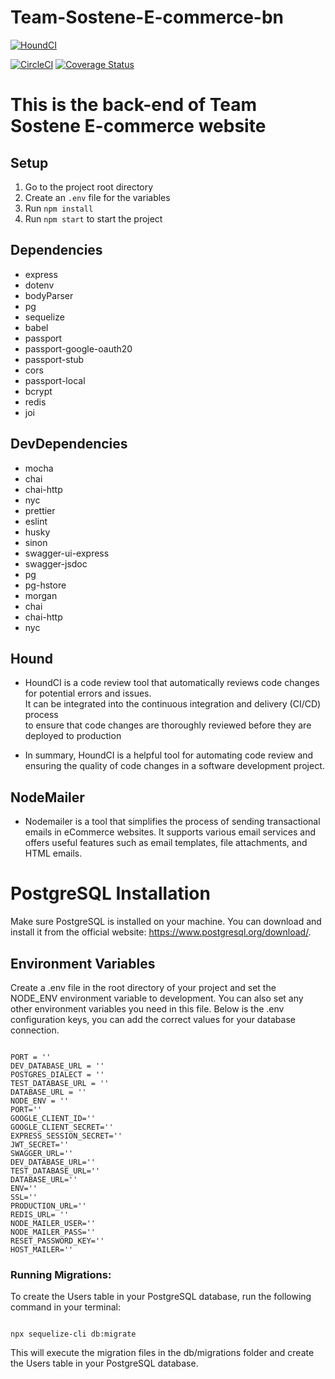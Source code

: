 # Team-Sostene-E-commerce-bn

[![HoundCI](https://img.shields.io/badge/style--blue.svg?label=HoundCI&logo=eslint&style=flat)](https://houndci.com)

[![CircleCI](https://dl.circleci.com/status-badge/img/gh/atlp-rwanda/Team-Sostene-E-commerce-bn/tree/develop.svg?style=svg)](https://dl.circleci.com/status-badge/redirect/gh/atlp-rwanda/Team-Sostene-E-commerce-bn/tree/develop) [![Coverage Status](https://coveralls.io/repos/github/atlp-rwanda/Team-Sostene-E-commerce-bn/badge.svg?branch=develop)](https://coveralls.io/github/atlp-rwanda/Team-Sostene-E-commerce-bn?branch=develop)

# This is the back-end of Team Sostene E-commerce website

## Setup

1. Go to the project root directory
2. Create an `.env` file for the variables
3. Run `npm install`
4. Run `npm start` to start the project

## Dependencies
- express
- dotenv
- bodyParser
- pg
- sequelize
- babel
- passport
- passport-google-oauth20
- passport-stub
- cors
- passport-local
- bcrypt
- redis
- joi

## DevDependencies
- mocha
- chai
- chai-http
- nyc
- prettier
- eslint
- husky
- sinon
- swagger-ui-express
- swagger-jsdoc
- pg
- pg-hstore
- morgan
- chai
- chai-http
- nyc

## Hound 
- HoundCI is a code review tool that automatically reviews code changes for potential errors and issues.<br>It can be integrated into the continuous integration and delivery (CI/CD) process <br> to ensure that code changes are thoroughly reviewed before they are deployed to production

- In summary, HoundCI is a helpful tool for automating code review and ensuring the quality of code changes in a software development project.

## NodeMailer
- Nodemailer is a tool that simplifies the process of sending transactional emails in eCommerce websites. It supports various email services and offers useful features such as email templates, file attachments, and HTML emails.

# PostgreSQL Installation

Make sure PostgreSQL is installed on your machine. You can download and install it from the official website: https://www.postgresql.org/download/.

## Environment Variables

Create a .env file in the root directory of your project and set the NODE_ENV environment variable to development. You can also set any other environment variables you need in this file. Below is the .env configuration keys, you can add the correct values for your database connection.
```

PORT = ''
DEV_DATABASE_URL = ''
POSTGRES_DIALECT = ''
TEST_DATABASE_URL = ''
DATABASE_URL = ''
NODE_ENV = ''
PORT=''
GOOGLE_CLIENT_ID=''
GOOGLE_CLIENT_SECRET=''
EXPRESS_SESSION_SECRET=''
JWT_SECRET=''
SWAGGER_URL='' 
DEV_DATABASE_URL=''
TEST_DATABASE_URL=''
DATABASE_URL=''
ENV=''
SSL=''
PRODUCTION_URL=''
REDIS_URL= ''
NODE_MAILER_USER=''
NODE_MAILER_PASS=''
RESET_PASSWORD_KEY=''
HOST_MAILER=''

```

### Running Migrations:

To create the Users table in your PostgreSQL database, run the following command in your terminal:
```

npx sequelize-cli db:migrate

```
This will execute the migration files in the db/migrations folder and create the Users table in your PostgreSQL database.
